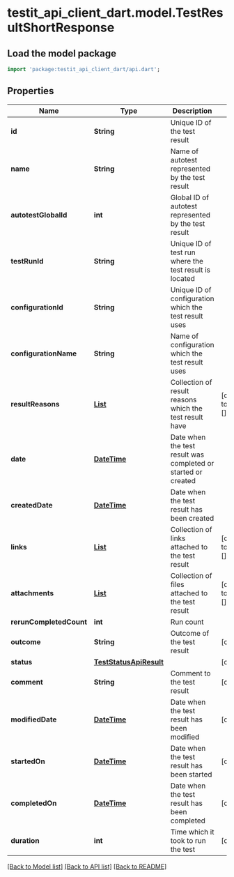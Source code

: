# testit_api_client_dart.model.TestResultShortResponse

## Load the model package
```dart
import 'package:testit_api_client_dart/api.dart';
```

## Properties
Name | Type | Description | Notes
------------ | ------------- | ------------- | -------------
**id** | **String** | Unique ID of the test result | 
**name** | **String** | Name of autotest represented by the test result | 
**autotestGlobalId** | **int** | Global ID of autotest represented by the test result | 
**testRunId** | **String** | Unique ID of test run where the test result is located | 
**configurationId** | **String** | Unique ID of configuration which the test result uses | 
**configurationName** | **String** | Name of configuration which the test result uses | 
**resultReasons** | [**List<AutoTestResultReasonShort>**](AutoTestResultReasonShort.md) | Collection of result reasons which the test result have | [default to const []]
**date** | [**DateTime**](DateTime.md) | Date when the test result was completed or started or created | 
**createdDate** | [**DateTime**](DateTime.md) | Date when the test result has been created | 
**links** | [**List<LinkShort>**](LinkShort.md) | Collection of links attached to the test result | [default to const []]
**attachments** | [**List<AttachmentApiResult>**](AttachmentApiResult.md) | Collection of files attached to the test result | [default to const []]
**rerunCompletedCount** | **int** | Run count | 
**outcome** | **String** | Outcome of the test result | [optional] 
**status** | [**TestStatusApiResult**](TestStatusApiResult.md) |  | [optional] 
**comment** | **String** | Comment to the test result | [optional] 
**modifiedDate** | [**DateTime**](DateTime.md) | Date when the test result has been modified | [optional] 
**startedOn** | [**DateTime**](DateTime.md) | Date when the test result has been started | [optional] 
**completedOn** | [**DateTime**](DateTime.md) | Date when the test result has been completed | [optional] 
**duration** | **int** | Time which it took to run the test | [optional] 

[[Back to Model list]](../README.md#documentation-for-models) [[Back to API list]](../README.md#documentation-for-api-endpoints) [[Back to README]](../README.md)


